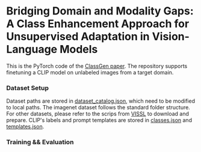 # Bridging Domain and Modality Gaps: A Class Enhancement Approach for Unsupervised Adaptation in Vision-Language Models
 
This is the PyTorch code of the [ClassGen paper](). The repository supports finetuning a CLIP model on unlabeled images from a target domain.


### Dataset Setup
Dataset paths are stored in [dataset_catalog.json](https://github.com/salesforce/MUST/blob/main/dataset_catalog.json), which need to be modified to local paths. The imagenet dataset follows the standard folder structure. For other datasets, please refer to the scrips from [VISSL](https://github.com/facebookresearch/vissl/tree/main/extra_scripts/datasets) to download and prepare. CLIP's labels and prompt templates are stored in [classes.json](https://github.com/salesforce/MUST/blob/main/classes.json) and [templates.json](https://github.com/salesforce/MUST/blob/main/templates.json).

### Training && Evaluation



